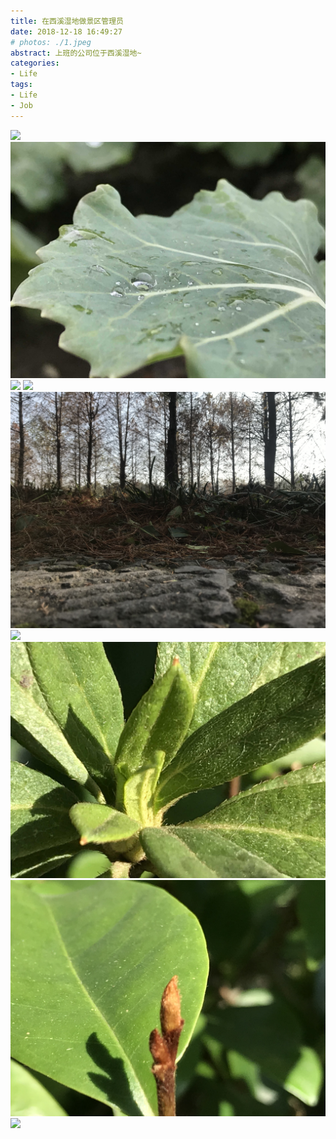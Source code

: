 ```yaml
---
title: 在西溪湿地做景区管理员
date: 2018-12-18 16:49:27
# photos: ./1.jpeg
abstract: 上班的公司位于西溪湿地~
categories:
- Life
tags:
- Life
- Job
---
```


![](https://raw.githubusercontent.com/Txiaozhe/images/master/xixi/1.JPG)
![](https://raw.githubusercontent.com/Txiaozhe/images/master/xixi/2.JPG)
![](https://raw.githubusercontent.com/Txiaozhe/images/master/xixi/3.JPG)
![](https://raw.githubusercontent.com/Txiaozhe/images/master/xixi/4.JPG)
![](https://raw.githubusercontent.com/Txiaozhe/images/master/xixi/10.JPG)
![](https://raw.githubusercontent.com/Txiaozhe/images/master/xixi/12.JPG)
![](https://raw.githubusercontent.com/Txiaozhe/images/master/xixi/13.JPG)
![](https://raw.githubusercontent.com/Txiaozhe/images/master/xixi/17.JPG)
![](https://raw.githubusercontent.com/Txiaozhe/images/master/xixi/19.JPG)
